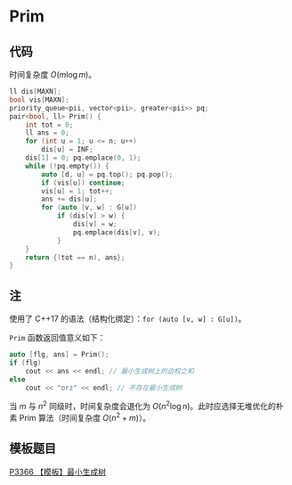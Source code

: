 # Prim

## 代码

时间复杂度 $O(m \log m)$。

```cpp
ll dis[MAXN];
bool vis[MAXN];
priority_queue<pii, vector<pii>, greater<pii>> pq;
pair<bool, ll> Prim() {
    int tot = 0;
    ll ans = 0;
    for (int u = 1; u <= n; u++)
        dis[u] = INF;
    dis[1] = 0; pq.emplace(0, 1);
    while (!pq.empty()) {
        auto [d, u] = pq.top(); pq.pop();
        if (vis[u]) continue;
        vis[u] = 1; tot++;
        ans += dis[u];
        for (auto [v, w] : G[u])
            if (dis[v] > w) {
                dis[v] = w;
                pq.emplace(dis[v], v);
            }
    }
    return {(tot == n), ans};
}
```

## 注

使用了 C++17 的语法（结构化绑定）：`for (auto [v, w] : G[u])`。

`Prim` 函数返回值意义如下：

```cpp
auto [flg, ans] = Prim();
if (flg)
    cout << ans << endl; // 最小生成树上的边权之和
else
    cout << "orz" << endl; // 不存在最小生成树
```

当 $m$ 与 $n^2$ 同级时，时间复杂度会退化为 $O(n^2 \log n)$。此时应选择无堆优化的朴素 Prim 算法（时间复杂度 $O(n^2 + m)$）。

## 模板题目

[P3366 【模板】最小生成树](https://www.luogu.com.cn/problem/P3366)